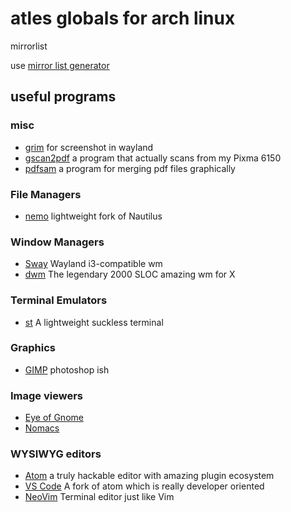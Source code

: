 # atles globals for arch linux

mirrorlist

use [mirror list generator](https://www.archlinux.org/mirrorlist/)

## useful programs
### misc
- [grim](https://github.com/emersion/grim) for screenshot in wayland
- [gscan2pdf](http://gscan2pdf.sourceforge.net) a program that actually scans from my Pixma 6150
- [pdfsam](https://pdfsam.org) a program for merging pdf files graphically

### File Managers
- [nemo](https://wiki.archlinux.org/index.php/Nemo) lightweight fork of Nautilus

### Window Managers
- [Sway](https://swaywm.org/) Wayland i3-compatible wm
- [dwm](https://dwm.suckless.org/) The legendary 2000 SLOC amazing wm for X

### Terminal Emulators
- [st](https://dwm.suckless.org/) A lightweight suckless terminal

### Graphics
- [GIMP](https://www.gimp.org/) photoshop ish

### Image viewers
- [Eye of Gnome](https://wiki.gnome.org/Apps/EyeOfGnome)
- [Nomacs](https://nomacs.org/)

### WYSIWYG editors
- [Atom](https://atom.io/) a truly hackable editor with amazing plugin ecosystem
- [VS Code](https://code.visualstudio.com/) A fork of atom which is really developer oriented
- [NeoVim](https://neovim.io/) Terminal editor just like Vim

